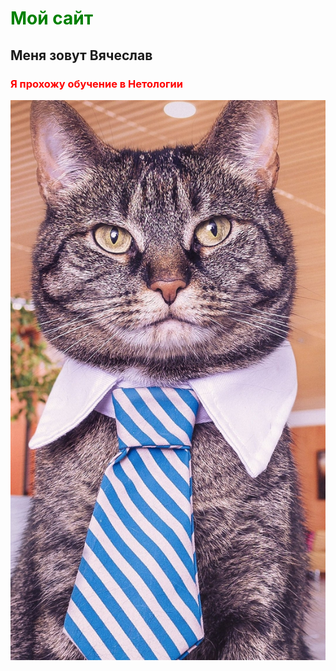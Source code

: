 # <span style='color: green;'>__Мой сайт__</span>
## Меня зовут Вячеслав  
### <span style='color: red;'>Я прохожу обучение в Нетологии</span>


![Фото кота](1654450897_1-adonius-club-p-kotik-v-galstuke-krasivo-foto-1.jpg)
